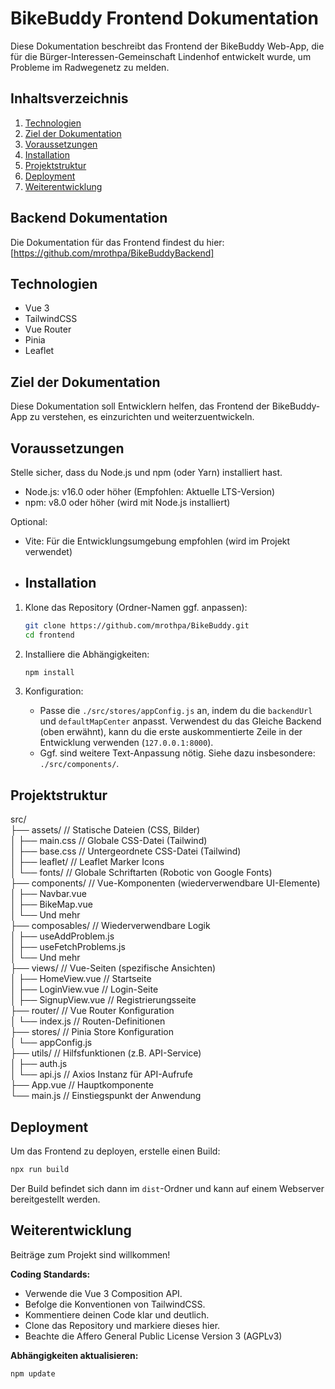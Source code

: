 # BikeBuddy Frontend Dokumentation

Diese Dokumentation beschreibt das Frontend der BikeBuddy Web-App, die für die Bürger-Interessen-Gemeinschaft Lindenhof entwickelt wurde, um Probleme im Radwegenetz zu melden.

## Inhaltsverzeichnis

1.  [Technologien](#technologien)
2.  [Ziel der Dokumentation](#ziel-der-dokumentation)
3.  [Voraussetzungen](#voraussetzungen)
4.  [Installation](#installation)
5.  [Projektstruktur](#projektstruktur)
6. [Deployment](#deployment)
7. [Weiterentwicklung](#weiterentwicklung)

## Backend Dokumentation
Die Dokumentation für das Frontend findest du hier: \[https://github.com/mrothpa/BikeBuddyBackend]

## Technologien

* Vue 3
* TailwindCSS
* Vue Router
* Pinia
* Leaflet

## Ziel der Dokumentation

Diese Dokumentation soll Entwicklern helfen, das Frontend der BikeBuddy-App zu verstehen, es einzurichten und weiterzuentwickeln.

## Voraussetzungen

Stelle sicher, dass du Node.js und npm (oder Yarn) installiert hast.

* Node.js: v16.0 oder höher (Empfohlen: Aktuelle LTS-Version)
* npm: v8.0 oder höher (wird mit Node.js installiert)

Optional:

* Vite:  Für die Entwicklungsumgebung empfohlen (wird im Projekt verwendet)

* ## Installation

1.  Klone das Repository (Ordner-Namen ggf. anpassen):

    ```bash
    git clone https://github.com/mrothpa/BikeBuddy.git
    cd frontend
    ```

2.  Installiere die Abhängigkeiten:

    ```bash
    npm install
    ```

3.  Konfiguration:

    * Passe die `./src/stores/appConfig.js` an, indem du die `backendUrl` und `defaultMapCenter` anpasst. Verwendest du das Gleiche Backend (oben erwähnt), kann du die erste auskommentierte Zeile in der Entwicklung verwenden (`127.0.0.1:8000`).
    * Ggf. sind weitere Text-Anpassung nötig. Siehe dazu insbesondere: `./src/components/`.
  
## Projektstruktur

src/  
├── assets/             // Statische Dateien (CSS, Bilder)  
│   ├── main.css        // Globale CSS-Datei (Tailwind)  
│   ├── base.css        // Untergeordnete CSS-Datei (Tailwind)  
│   ├── leaflet/        // Leaflet Marker Icons  
│   └── fonts/          // Globale Schriftarten (Robotic von Google Fonts)    
├── components/         // Vue-Komponenten (wiederverwendbare UI-Elemente)    
│   ├── Navbar.vue  
│   ├── BikeMap.vue  
│   └── Und mehr  
├── composables/         // Wiederverwendbare Logik  
│   ├── useAddProblem.js  
│   ├── useFetchProblems.js  
│   └── Und mehr  
├── views/              // Vue-Seiten (spezifische Ansichten)  
│   ├── HomeView.vue    // Startseite  
│   ├── LoginView.vue   // Login-Seite  
│   ├── SignupView.vue  // Registrierungsseite  
├── router/             // Vue Router Konfiguration  
│   └── index.js        // Routen-Definitionen  
├── stores/             // Pinia Store Konfiguration  
│   └── appConfig.js  
├── utils/              // Hilfsfunktionen (z.B. API-Service)  
│   ├── auth.js  
│   └── api.js          // Axios Instanz für API-Aufrufe  
├── App.vue             // Hauptkomponente  
└── main.js             // Einstiegspunkt der Anwendung  

## Deployment

Um das Frontend zu deployen, erstelle einen Build:

```bash
npx run build
```

Der Build befindet sich dann im  `dist`-Ordner und kann auf einem Webserver bereitgestellt werden.

## Weiterentwicklung

Beiträge zum Projekt sind willkommen!

**Coding Standards:**

* Verwende die Vue 3 Composition API.
* Befolge die Konventionen von TailwindCSS.
* Kommentiere deinen Code klar und deutlich.
* Clone das Repository und markiere dieses hier.
* Beachte die Affero General Public License Version 3 (AGPLv3)

**Abhängigkeiten aktualisieren:**

```bash
npm update
